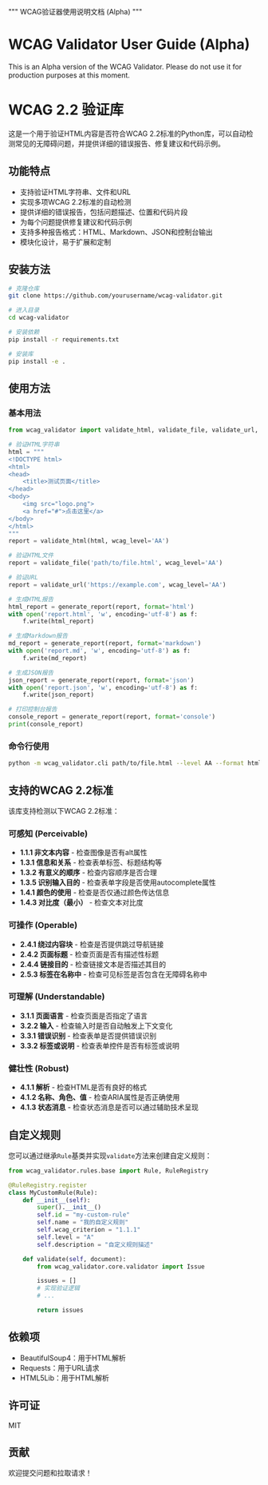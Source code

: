 """
WCAG验证器使用说明文档 (Alpha)
"""

# WCAG Validator User Guide (Alpha)
This is an Alpha version of the WCAG Validator.  Please do not use it for production purposes at this moment.

# WCAG 2.2 验证库

这是一个用于验证HTML内容是否符合WCAG 2.2标准的Python库，可以自动检测常见的无障碍问题，并提供详细的错误报告、修复建议和代码示例。

## 功能特点

- 支持验证HTML字符串、文件和URL
- 实现多项WCAG 2.2标准的自动检测
- 提供详细的错误报告，包括问题描述、位置和代码片段
- 为每个问题提供修复建议和代码示例
- 支持多种报告格式：HTML、Markdown、JSON和控制台输出
- 模块化设计，易于扩展和定制

## 安装方法

```bash
# 克隆仓库
git clone https://github.com/yourusername/wcag-validator.git

# 进入目录
cd wcag-validator

# 安装依赖
pip install -r requirements.txt

# 安装库
pip install -e .
```

## 使用方法

### 基本用法

```python
from wcag_validator import validate_html, validate_file, validate_url, generate_report

# 验证HTML字符串
html = """
<!DOCTYPE html>
<html>
<head>
    <title>测试页面</title>
</head>
<body>
    <img src="logo.png">
    <a href="#">点击这里</a>
</body>
</html>
"""
report = validate_html(html, wcag_level='AA')

# 验证HTML文件
report = validate_file('path/to/file.html', wcag_level='AA')

# 验证URL
report = validate_url('https://example.com', wcag_level='AA')

# 生成HTML报告
html_report = generate_report(report, format='html')
with open('report.html', 'w', encoding='utf-8') as f:
    f.write(html_report)

# 生成Markdown报告
md_report = generate_report(report, format='markdown')
with open('report.md', 'w', encoding='utf-8') as f:
    f.write(md_report)

# 生成JSON报告
json_report = generate_report(report, format='json')
with open('report.json', 'w', encoding='utf-8') as f:
    f.write(json_report)

# 打印控制台报告
console_report = generate_report(report, format='console')
print(console_report)
```

### 命令行使用

```bash
python -m wcag_validator.cli path/to/file.html --level AA --format html --output report.html
```

## 支持的WCAG 2.2标准

该库支持检测以下WCAG 2.2标准：

### 可感知 (Perceivable)

- **1.1.1 非文本内容** - 检查图像是否有alt属性
- **1.3.1 信息和关系** - 检查表单标签、标题结构等
- **1.3.2 有意义的顺序** - 检查内容顺序是否合理
- **1.3.5 识别输入目的** - 检查表单字段是否使用autocomplete属性
- **1.4.1 颜色的使用** - 检查是否仅通过颜色传达信息
- **1.4.3 对比度（最小）** - 检查文本对比度

### 可操作 (Operable)

- **2.4.1 绕过内容块** - 检查是否提供跳过导航链接
- **2.4.2 页面标题** - 检查页面是否有描述性标题
- **2.4.4 链接目的** - 检查链接文本是否描述其目的
- **2.5.3 标签在名称中** - 检查可见标签是否包含在无障碍名称中

### 可理解 (Understandable)

- **3.1.1 页面语言** - 检查页面是否指定了语言
- **3.2.2 输入** - 检查输入时是否自动触发上下文变化
- **3.3.1 错误识别** - 检查表单是否提供错误识别
- **3.3.2 标签或说明** - 检查表单控件是否有标签或说明

### 健壮性 (Robust)

- **4.1.1 解析** - 检查HTML是否有良好的格式
- **4.1.2 名称、角色、值** - 检查ARIA属性是否正确使用
- **4.1.3 状态消息** - 检查状态消息是否可以通过辅助技术呈现

## 自定义规则

您可以通过继承`Rule`基类并实现`validate`方法来创建自定义规则：

```python
from wcag_validator.rules.base import Rule, RuleRegistry

@RuleRegistry.register
class MyCustomRule(Rule):
    def __init__(self):
        super().__init__()
        self.id = "my-custom-rule"
        self.name = "我的自定义规则"
        self.wcag_criterion = "1.1.1"
        self.level = "A"
        self.description = "自定义规则描述"

    def validate(self, document):
        from wcag_validator.core.validator import Issue

        issues = []
        # 实现验证逻辑
        # ...

        return issues
```

## 依赖项

- BeautifulSoup4：用于HTML解析
- Requests：用于URL请求
- HTML5Lib：用于HTML解析

## 许可证

MIT

## 贡献

欢迎提交问题和拉取请求！
